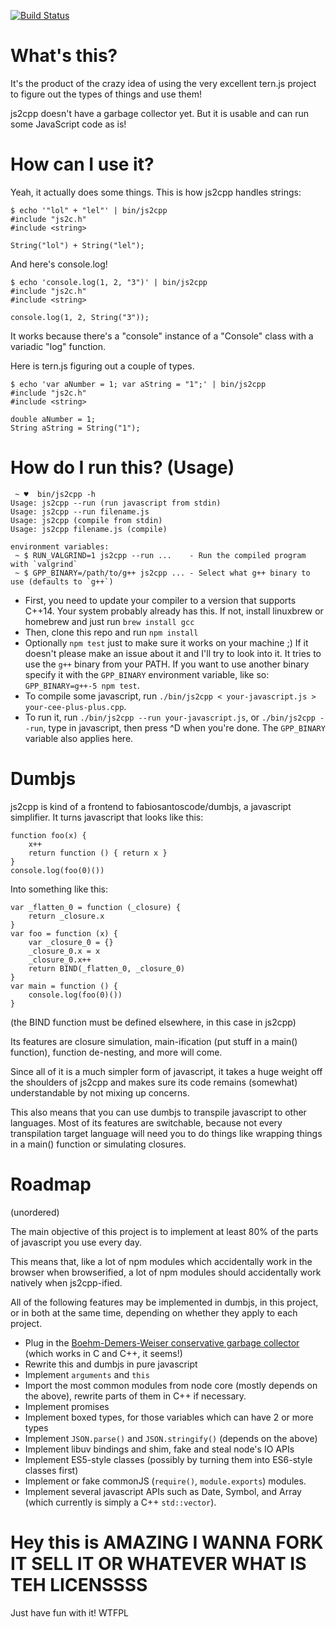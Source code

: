 [![Build Status](https://travis-ci.org/fabiosantoscode/js2cpp.svg?branch=master)](https://travis-ci.org/fabiosantoscode/js2cpp)

# What's this?

It's the product of the crazy idea of using the very excellent tern.js project to figure out the types of things and use them!

js2cpp doesn't have a garbage collector yet. But it is usable and can run some JavaScript code as is!

# How can I use it?

Yeah, it actually does some things. This is how js2cpp handles strings:

    $ echo '"lol" + "lel"' | bin/js2cpp
    #include "js2c.h"
    #include <string>

    String("lol") + String("lel");

And here's console.log!

    $ echo 'console.log(1, 2, "3")' | bin/js2cpp
    #include "js2c.h"
    #include <string>
    
    console.log(1, 2, String("3"));

It works because there's a "console" instance of a "Console" class with a variadic "log" function.

Here is tern.js figuring out a couple of types.

    $ echo 'var aNumber = 1; var aString = "1";' | bin/js2cpp
    #include "js2c.h"
    #include <string>
    
    double aNumber = 1;
    String aString = String("1");

# How do I run this? (Usage)

```
 ~ ♥  bin/js2cpp -h
Usage: js2cpp --run (run javascript from stdin)
Usage: js2cpp --run filename.js
Usage: js2cpp (compile from stdin)
Usage: js2cpp filename.js (compile)

environment variables:
 ~ $ RUN_VALGRIND=1 js2cpp --run ...    - Run the compiled program with `valgrind`
 ~ $ GPP_BINARY=/path/to/g++ js2cpp ... - Select what g++ binary to use (defaults to `g++`)
```

 * First, you need to update your compiler to a version that supports C++14. Your system probably already has this. If not, install linuxbrew or homebrew and just run `brew install gcc`
 * Then, clone this repo and run `npm install`
 * Optionally `npm test` just to make sure it works on your machine ;) If it doesn't please make an issue about it and I'll try to look into it. It tries to use the `g++` binary from your PATH. If you want to use another binary specify it with the `GPP_BINARY` environment variable, like so: `GPP_BINARY=g++-5 npm test`.
 * To compile some javascript, run `./bin/js2cpp < your-javascript.js > your-cee-plus-plus.cpp`.
 * To run it, run `./bin/js2cpp --run your-javascript.js`, or `./bin/js2cpp --run`, type in javascript, then press ^D when you're done. The `GPP_BINARY` variable also applies here.

# Dumbjs

js2cpp is kind of a frontend to fabiosantoscode/dumbjs, a javascript simplifier. It turns javascript that looks like this:

```
function foo(x) {
    x++
    return function () { return x }
}
console.log(foo(0)())
```

Into something like this:

```
var _flatten_0 = function (_closure) {
    return _closure.x
}
var foo = function (x) {
    var _closure_0 = {}
    _closure_0.x = x
    _closure_0.x++
    return BIND(_flatten_0, _closure_0)
}
var main = function () {
    console.log(foo(0)())
}
```
(the BIND function must be defined elsewhere, in this case in js2cpp)

Its features are closure simulation, main-ification (put stuff in a main() function), function de-nesting, and more will come.

Since all of it is a much simpler form of javascript, it takes a huge weight off the shoulders of js2cpp and makes sure its code remains (somewhat) understandable by not mixing up concerns.

This also means that you can use dumbjs to transpile javascript to other languages. Most of its features are switchable, because not every transpilation target language will need you to do things like wrapping things in a main() function or simulating closures.


# Roadmap

(unordered)

The main objective of this project is to implement at least 80% of the parts of javascript you use every day.

This means that, like a lot of npm modules which accidentally work in the browser when browserified, a lot of npm modules should accidentally work natively when js2cpp-ified.

All of the following features may be implemented in dumbjs, in this project, or in both at the same time, depending on whether they apply to each project.

 - Plug in the [Boehm-Demers-Weiser conservative garbage collector](http://www.hboehm.info/gc/) (which works in C and C++, it seems!)
 - Rewrite this and dumbjs in pure javascript
 - Implement `arguments` and `this`
 - Import the most common modules from node core (mostly depends on the above), rewrite parts of them in C++ if necessary.
 - Implement promises
 - Implement boxed types, for those variables which can have 2 or more types
 - Implement `JSON.parse()` and `JSON.stringify()` (depends on the above)
 - Implement libuv bindings and shim, fake and steal node's IO APIs
 - Implement ES5-style classes (possibly by turning them into ES6-style classes first)
 - Implement or fake commonJS (`require()`, `module.exports`) modules.
 - Implement several javascript APIs such as Date, Symbol, and Array (which currently is simply a C++ `std::vector`).

# Hey this is AMAZING I WANNA FORK IT SELL IT OR WHATEVER WHAT IS TEH LICENSSSS

Just have fun with it! WTFPL

